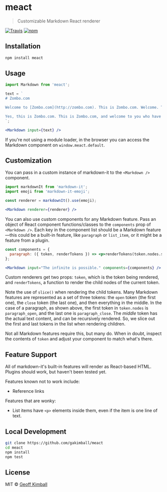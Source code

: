 # meact

> Customizable Markdown React renderer

[![Travis](https://img.shields.io/travis/gakimball/meact.svg?maxAge=2592000)](https://travis-ci.org/gakimball/meact) [![npm](https://img.shields.io/npm/v/meact.svg?maxAge=2592000)](https://www.npmjs.com/package/meact)

## Installation

```bash
npm install meact
```

## Usage

```jsx
import Markdown from 'meact';

text = `
# Zombo.com

Welcome to [Zombo.com](http://zombo.com). This is Zombo.com. Welcome. This is Zombo.com. Welcome to Zombo.com. You can do anything at Zombo.com. Anything at all. The only limit is yourself. Welcome to Zombo.com. Welcome to Zombo.com. This is Zombo.com. Welcome to Zombo.com. This is Zombo.com, welcome!

Yes, this is Zombo.com. This is Zombo.com, and welcome to you who have come to Zombo.com. Anything is possible at Zombo.com. You can do anything at Zombo.com. The infinite is possible is Zombo.com. The unattainable is unknown at Zombo.com. Welcome to Zombo.com. This is Zombo.com. Welcome to Zombo.com. Welcome. This is Zombo.com. Welcome to Zombo.com! Welcome to Zombo.com.
`;

<Markdown input={text} />
```

If you're not using a module loader, in the browser you can access the Markdown component on `window.meact.default`.

## Customization

You can pass in a custom instance of markdown-it to the `<Markdown />` component.

```jsx
import markdownIt from 'markdown-it';
import emoji from 'markdown-it-emoji';

const renderer = markdownIt().use(emoji);

<Markdown renderer={renderer} />
```

You can also use custom components for any Markdown feature. Pass an object of React component functions/classes to the `components` prop of `<Markdown />`. Each key in the component list should be a Markdown feature&mdash;this could be a built-in feature, like `paragraph` or `list_item`, or it might be a feature from a plugin.

```jsx
const components = {
  paragraph: ({ token, renderTokens }) => <p>renderTokens(token.nodes.slice(1, -1))</p>,
};

<Markdown input="The infinite is possible." components={components} />
```

Custom renderers get two props: `token`, which is the token being rendered, and `renderTokens`, a function to render the child nodes of the current token.

Note the use of `slice()` when rendering the child tokens. Many Markdown features are represented as a set of three tokens: the `open` token (the first one), the `close` token (the last one), and then everything in the middle. In the case of a paragraph, as shown above, the first token in `token.nodes` is `paragraph_open`, and the last one is `paragraph_close`. The *middle* token has the actual text content, and can be recursively rendered. So, we slice out the first and last tokens in the list when rendering children.

Not all Markdown features require this, but many do. When in doubt, inspect the contents of `token` and adjust your component to match what's there.

## Feature Support

All of markdown-it's built-in features will render as React-based HTML. Plugins should work, but haven't been tested yet.

Features known not to work include:
  - Reference links

Features that are wonky:
  - List items have `<p>` elements inside them, even if the item is one line of text.

## Local Development

```bash
git clone https://github.com/gakimball/meact
cd meact
npm install
npm test
```

## License

MIT &copy; [Geoff Kimball](http://geoffkimball.com)
